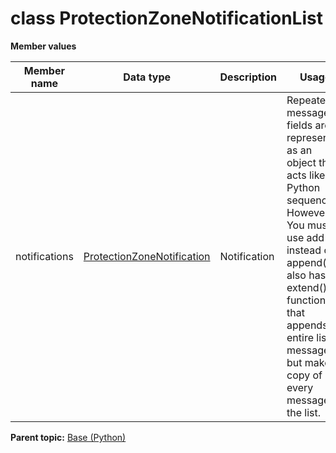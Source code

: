 # class ProtectionZoneNotificationList

 **Member values** 

|Member name|Data type|Description|Usage|
|-----------|---------|-----------|-----|
|notifications| [ProtectionZoneNotification](ProtectionZoneNotification.md#)|Notification|Repeated message fields are represented as an object that acts like a Python sequence. However, You must use add\(\) instead of append\(\). It also has an extend\(\) function that appends an entire list of messages, but makes a copy of every message in the list.|

**Parent topic:** [Base \(Python\)](../../summary_pages/Base.md)

